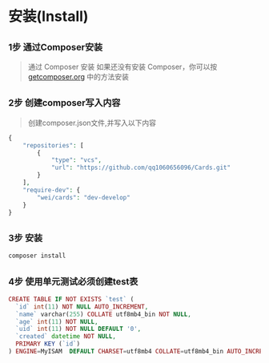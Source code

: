 安装(Install)
=========================

<small>1步 通过Composer安装</small>
-------------------------
> 通过 Composer 安装
如果还没有安装 Composer，你可以按 [getcomposer.org](https://getcomposer.org/) 中的方法安装


<small>2步 创建composer写入内容</small>
-------------------------
> 创建composer.json文件,并写入以下内容

```php
{
	"repositories": [
        {
            "type": "vcs",
            "url": "https://github.com/qq1060656096/Cards.git"
        }
    ],
	"require-dev": {
		"wei/cards": "dev-develop"
    }
}	
```


<small>3步 安装</small>
-------------------------
```php
composer install
```

<small>4步 使用单元测试必须创建test表</small>
-------------------------
```php
CREATE TABLE IF NOT EXISTS `test` (
  `id` int(11) NOT NULL AUTO_INCREMENT,
  `name` varchar(255) COLLATE utf8mb4_bin NOT NULL,
  `age` int(11) NOT NULL,
  `uid` int(11) NOT NULL DEFAULT '0',
  `created` datetime NOT NULL,
  PRIMARY KEY (`id`)
) ENGINE=MyISAM  DEFAULT CHARSET=utf8mb4 COLLATE=utf8mb4_bin AUTO_INCREMENT=284 ;

```